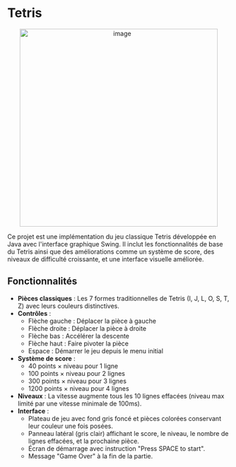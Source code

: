 # Tetris
<div align="center">
    <img width="448" alt="image" src="https://github.com/user-attachments/assets/c57296ff-af2d-4877-8400-d4cb62ad82e5" />
</div>

Ce projet est une implémentation du jeu classique Tetris développée en Java avec l'interface graphique Swing. Il inclut les fonctionnalités de base du Tetris ainsi que des améliorations comme un système de score, des niveaux de difficulté croissante, et une interface visuelle améliorée.

## Fonctionnalités
* **Pièces classiques** : Les 7 formes traditionnelles de Tetris (I, J, L, O, S, T, Z) avec leurs couleurs distinctives.
* **Contrôles** :
  * Flèche gauche : Déplacer la pièce à gauche
  * Flèche droite : Déplacer la pièce à droite
  * Flèche bas : Accélérer la descente
  * Flèche haut : Faire pivoter la pièce
  * Espace : Démarrer le jeu depuis le menu initial
* **Système de score** :
  * 40 points × niveau pour 1 ligne
  * 100 points × niveau pour 2 lignes
  * 300 points × niveau pour 3 lignes
  * 1200 points × niveau pour 4 lignes
* **Niveaux** : La vitesse augmente tous les 10 lignes effacées (niveau max limité par une vitesse minimale de 100ms).
* **Interface** :
  * Plateau de jeu avec fond gris foncé et pièces colorées conservant leur couleur une fois posées.
  * Panneau latéral (gris clair) affichant le score, le niveau, le nombre de lignes effacées, et la prochaine pièce.
  * Écran de démarrage avec instruction "Press SPACE to start".
  * Message "Game Over" à la fin de la partie.